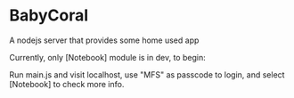 # BabyCoral
A nodejs server that provides some home used app

Currently, only [Notebook] module is in dev, to begin:

Run main.js and visit localhost, use "MFS" as passcode to login, and select [Notebook] to check more info.
